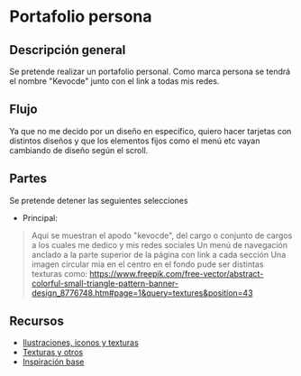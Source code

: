 # Portafolio persona

## Descripción general
Se pretende realizar un portafolio personal.
Como marca persona se tendrá el nombre "Kevocde" junto con el link a todas mis redes.

## Flujo
Ya que no me decido por un diseño en específico, quiero hacer tarjetas con distintos diseños y que los elementos fijos como el menú etc
vayan cambiando de diseño según el scroll.

## Partes
Se pretende detener las seguientes selecciones

* Principal:
>  Aqui se muestran el apodo "kevocde", del cargo o conjunto de cargos a los cuales me dedico y mis redes sociales
> Un menú de navegación anclado a la parte superior de la página con link a cada sección
> Una imagen circular mia en el centro
> en el fondo pude ser distintas texturas como: https://www.freepik.com/free-vector/abstract-colorful-small-triangle-pattern-banner-design_8776748.htm#page=1&query=textures&position=43


## Recursos
* [Ilustraciones, iconos y texturas](https://icons8.com/illustrations/styles)
* [Texturas y otros](https://www.freepik.com)
* [Inspiración base](http://preview.themeforest.net/item/mia-one-page-personal-vcard-/full_screen_preview/17205832?_ga=2.46421479.195254938.1601564925-318433361.1598273425)
